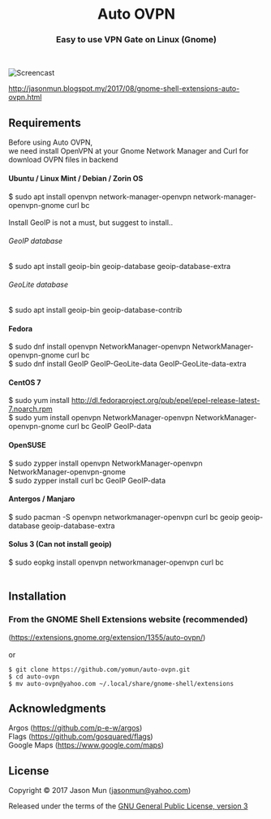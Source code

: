 <h1 align="center">Auto OVPN</h1>
<h3 align="center">Easy to use VPN Gate on Linux (Gnome)</h3>
<br>

![Screencast](https://extensions.gnome.org/extension-data/screenshots/screenshot_1355.png)

http://jasonmun.blogspot.my/2017/08/gnome-shell-extensions-auto-ovpn.html
<br>

## Requirements

Before using Auto OVPN, <br>
we need install OpenVPN at your Gnome Network Manager and Curl for download OVPN files in backend<br>

#### Ubuntu / Linux Mint / Debian / Zorin OS<br>
$ sudo apt install openvpn network-manager-openvpn network-manager-openvpn-gnome curl bc<br>
<br>
Install GeoIP is not a must, but suggest to install..
###### GeoIP database<br>
$ sudo apt install geoip-bin geoip-database geoip-database-extra<br>
###### GeoLite database<br>
$ sudo apt install geoip-bin geoip-database-contrib
#### Fedora<br>
$ sudo dnf install openvpn NetworkManager-openvpn NetworkManager-openvpn-gnome curl bc<br>
$ sudo dnf install GeoIP GeoIP-GeoLite-data GeoIP-GeoLite-data-extra
<br>
#### CentOS 7<br>
$ sudo yum install http://dl.fedoraproject.org/pub/epel/epel-release-latest-7.noarch.rpm<br>
$ sudo yum install openvpn NetworkManager-openvpn NetworkManager-openvpn-gnome curl bc GeoIP GeoIP-data
<br>
#### OpenSUSE<br>
$ sudo zypper install openvpn NetworkManager-openvpn NetworkManager-openvpn-gnome<br>
$ sudo zypper install curl bc GeoIP GeoIP-data
<br>
#### Antergos / Manjaro<br>
$ sudo pacman -S openvpn networkmanager-openvpn curl bc geoip geoip-database geoip-database-extra
<br>
#### Solus 3 (Can not install geoip)<br>
$ sudo eopkg install openvpn networkmanager-openvpn curl bc<br>
<br>
## Installation

### From the GNOME Shell Extensions website (recommended)
(https://extensions.gnome.org/extension/1355/auto-ovpn/)
<br><br>
or
```
$ git clone https://github.com/yomun/auto-ovpn.git
$ cd auto-ovpn
$ mv auto-ovpn@yahoo.com ~/.local/share/gnome-shell/extensions
```
## Acknowledgments

Argos (https://github.com/p-e-w/argos)<br>
Flags (https://github.com/gosquared/flags)<br>
Google Maps (https://www.google.com/maps)

## License

Copyright &copy; 2017 Jason Mun (<jasonmun@yahoo.com>)

Released under the terms of the [GNU General Public License, version 3](https://gnu.org/licenses/gpl.html)

